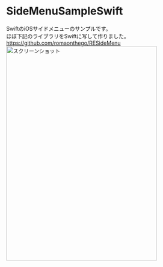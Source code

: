 # SideMenuSampleSwift
SwiftのiOSサイドメニューのサンプルです。<br>
ほぼ下記のライブラリをSwiftに写して作りました。<br>
https://github.com/romaonthego/RESideMenu
<img alt="スクリーンショット" src="https://raw.github.com/wiki/NakamaShiori/SideMenuSampleSwift/images/image.png" width="400" height="568" />
